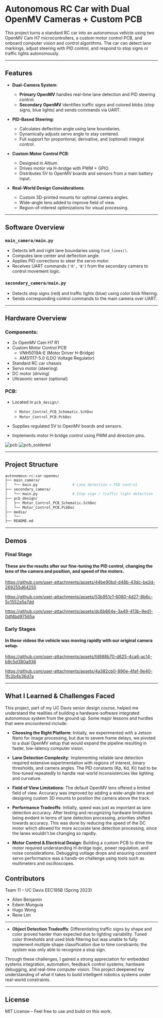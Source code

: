 # Autonomous RC Car with Dual OpenMV Cameras + Custom PCB

This project turns a standard RC car into an autonomous vehicle using two OpenMV Cam H7 microcontrollers, a custom motor control PCB, and onboard computer vision and control algorithms. The car can detect lane markings, adjust steering with PID control, and respond to stop signs or traffic lights autonomously.

---

## Features

- **Dual-Camera System**:
  - **Primary OpenMV** handles real-time lane detection and PID steering control.
  - **Secondary OpenMV** identifies traffic signs and colored blobs (stop signs, blue lights) and sends commands via UART.

- **PID-Based Steering**:
  - Calculates deflection angle using lane boundaries.
  - Dynamically adjusts servo angle to stay centered.
  - Full support for proportional, derivative, and (optional) integral control.

- **Custom Motor Control PCB**:
  - Designed in Altium.
  - Drives motor via H-bridge with PWM + GPIO.
  - Distributes 5V to OpenMV boards and sensors from a main battery input.

- **Real-World Design Considerations**:
  - Custom 3D-printed mounts for optimal camera angles.
  - Wide-angle lens added to improve field of view.
  - Region-of-interest optimizations for visual processing.

---

## Software Overview

### `main_camera/main.py`
- Detects left and right lane boundaries using `find_lines()`.
- Computes lane center and deflection angle.
- Applies PID corrections to steer the servo motor.
- Receives UART commands (`'R'`, `'B'`) from the secondary camera to control movement logic.

### `secondary_camera/main.py`
- Detects stop signs (red) and traffic lights (blue) using color blob filtering.
- Sends corresponding control commands to the main camera over UART.

---

## Hardware Overview

### Components:
- 2x OpenMV Cam H7 R1
- Custom Motor Control PCB
  - VNH5019A-E (Motor Driver H-Bridge)
  - AMS1117-5.0 (LDO Voltage Regulator)
- Standard RC car chassis
- Servo motor (steering)
- DC motor (driving)
- Ultrasonic sensor (optional)

### PCB:
- Located in `pcb_design/`:
  - `Motor_Control_PCB_Schematic.SchDoc`
  - `Motor_Control_PCB.PcbDoc`

- Supplies regulated 5V to OpenMV boards and sensors.
- Implements motor H-bridge control using PWM and direction pins.

![pcb](https://github.com/user-attachments/assets/24b414fb-d705-457e-9dc0-b190cacfff83)
![pcb_soldered](https://github.com/user-attachments/assets/e8383ae2-cbee-43d2-8760-e2a2ba9f1b8d)


---

## Project Structure

```bash
autonomous-rc-car-openmv/
├── main_camera/
│   └── main.py                # Lane detection + PID control
├── secondary_camera/
│   └── main.py                # Stop sign / traffic light detection
├── pcb_design/
│   ├── Motor_Control_PCB_Schematic.SchDoc
│   └── Motor_Control_PCB.PcbDoc
├── media/
│   └──
├── README.md
```

---

## Demos
### Final Stage
#### These are the results after our fine-tuning the PID control, changing the lens of the camera and position, and speed of the motors.


https://github.com/user-attachments/assets/44be90bd-d48b-43dc-be2d-269255d64255


https://github.com/user-attachments/assets/53b951c1-6080-4d27-8b6c-5c1552a5a7dd


https://github.com/user-attachments/assets/dc6b864e-3a49-413b-9ed1-0df4bd97565a





### Early Stages
#### In these videos the vehicle was moving rapidly with our original camera setup.

https://github.com/user-attachments/assets/fd988b70-d625-4ca6-ac14-b9c5d380a936



https://github.com/user-attachments/assets/4a382cb0-890e-4faf-9e40-1fc2b4b36d7a



---


## What I Learned & Challenges Faced

This project, part of my UC Davis senior design course, helped me understand the realities of building a hardware-software integrated autonomous system from the ground up. Some major lessons and hurdles that were encountered include:

- **Choosing the Right Platform**: Initially, we experimented with a Jetson Nano for image processing, but due to severe frame delays, we pivoted to a dual OpenMV setup that would expand the pipeline resulting in faster, low-latency computer vision.

- **Lane Detection Complexity**: Implementing reliable lane detection required extensive experimentation with regions of interest, binary thresholds, and camera angles. The PID constants (Kp, Kd, Ki) had to be fine-tuned repeatedly to handle real-world inconsistencies like lighting and curvature.

- **Field of View Limitations**: The default OpenMV lens offered a limited field of view. Accuracy was improved by adding a wide-angle lens and designing custom 3D mounts to position the camera above the track.

- **Performance Tradeoffs**: Initially, speed was just as important as lane detection accuracy. After testing and recognizing hardware limitations being evident in terms of lane detection processing, priorities shifted towards accuracy. This was done by reducing the speed of the DC motor which allowed for more accurate lane detection processing, since the lanes wouldn't be changing so rapidly.

- **Motor Control & Electrical Design**: Building a custom PCB to drive the motor required understanding H-bridge logic, power regulation, and noise considerations. Debugging voltage drops and ensuring consistent servo performance was a hands-on challenge using tools such as multimeters and oscilloscopes.

## Contributors

Team 11 – UC Davis EEC195B (Spring 2023)  
- Allen Benjamin  
- Edwin Munguia  
- Hugo Wong  
- Rene Lim

---
- **Object Detection Tradeoffs**: Differentiating traffic signs by shape and color proved harder than expected due to lighting variability. Tuned color thresholds and used blob filtering but was unable to fully implement multiple shape classification due to time constraints; the system was only able to recognize a stop sign.

Through these challenges, I gained a strong appreciation for embedded systems integration, automation, feedback control systems, hardware debugging, and real-time computer vision. This project deepened my understanding of what it takes to build intelligent robotics systems under real-world constraints.

---

## License

MIT License – Feel free to use and build on this work.
